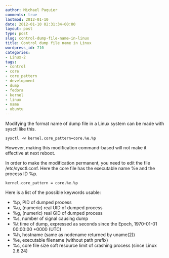 ```yaml
---
author: Michael Paquier
comments: true
lastmod: 2012-01-10
date: 2012-01-10 02:31:34+00:00
layout: post
type: post
slug: control-dump-file-name-in-linux
title: Control dump file name in Linux
wordpress_id: 710
categories:
- Linux-2
tags:
- control
- core
- core_pattern
- development
- dump
- fedora
- kernel
- linux
- name
- ubuntu
---
```

Modifying the format name of dump file in a Linux system can be made with sysctl like this.

    sysctl -w kernel.core_pattern=core.%e.%p

However, making this modification command-based will not make it effective at next reboot.

In order to make the modification permanent, you need to edit the file /etc/sysctl.conf. Here the core file has the executable name %e and the process ID %p.

    kernel.core_pattern = core.%e.%p

Here is a list of the possible keywords usable:

  * %p, PID of dumped process
  * %u, (numeric) real UID of dumped process
  * %g, (numeric) real GID of dumped process
  * %s, number of signal causing dump
  * %t time of dump, expressed as seconds since the Epoch, 1970-01-01 00:00:00 +0000 (UTC)
  * %h, hostname (same as nodename returned by uname(2))
  * %e, executable filename (without path prefix)
  * %c, core file size soft resource limit of crashing process (since Linux 2.6.24)
